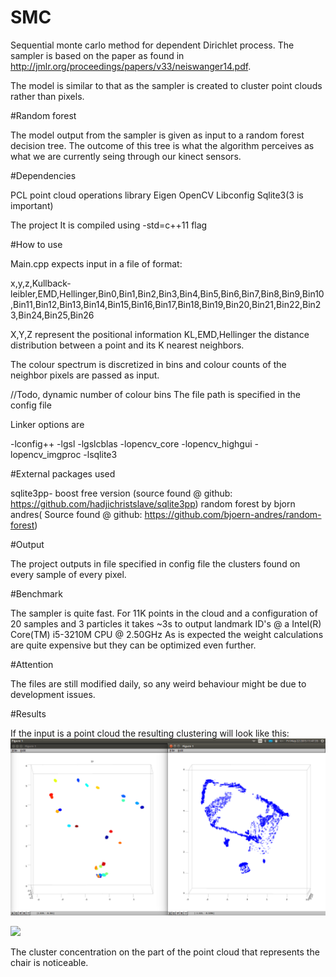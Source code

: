 # SMC

Sequential monte carlo method for dependent Dirichlet process.
The sampler is based on the paper as found in http://jmlr.org/proceedings/papers/v33/neiswanger14.pdf.

The model is similar to that as the sampler is created to cluster point clouds rather than pixels.

#Random forest

The model output from the sampler is given as input to a random forest decision tree.
The outcome of this tree is what the algorithm perceives as what we are currently seing through our kinect sensors.

#Dependencies

PCL point cloud operations library
Eigen
OpenCV
Libconfig
Sqlite3(3 is important)

The project It is compiled using -std=c++11 flag

#How to use

Main.cpp expects input in a file of format:

x,y,z,Kullback-leibler,EMD,Hellinger,Bin0,Bin1,Bin2,Bin3,Bin4,Bin5,Bin6,Bin7,Bin8,Bin9,Bin10,Bin11,Bin12,Bin13,Bin14,Bin15,Bin16,Bin17,Bin18,Bin19,Bin20,Bin21,Bin22,Bin23,Bin24,Bin25,Bin26

X,Y,Z represent the positional information
KL,EMD,Hellinger the distance distribution between a point and its K nearest neighbors.

The colour spectrum is discretized in bins and colour counts of the neighbor pixels are passed as input.

//Todo, dynamic number of colour bins
The file path is specified in the config file

Linker options are

-lconfig++
-lgsl
-lgslcblas
-lopencv_core
-lopencv_highgui
-lopencv_imgproc
-lsqlite3

#External packages used

sqlite3pp- boost free version (source found @ github: https://github.com/hadjichristslave/sqlite3pp)
random forest by bjorn andres( Source found @ github: https://github.com/bjoern-andres/random-forest)


#Output

The project outputs in file specified in config file the clusters found on every sample of every pixel.

#Benchmark

The sampler is quite fast.
For 11K points in the cloud and a configuration of 20 samples and 3 particles it takes ~3s to output landmark ID's @ a Intel(R) Core(TM) i5-3210M CPU @ 2.50GHz
As is expected the weight calculations are quite expensive but they can be optimized even further.


#Attention

The files are still modified daily, so any weird behaviour might be due to development issues.

#Results

If the input is a point cloud the resulting clustering will look like this:
![alt tag](images/initialCluster.png)

![](https://github.com/github/hadjichristslave/SMC/images/initialCluster.png)

The cluster concentration on the part of the point cloud that represents the chair is noticeable.



